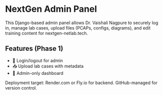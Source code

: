 # NextGen Admin Panel

This Django-based admin panel allows Dr. Vaishali Nagpure to securely log in, manage lab cases, upload files (PCAPs, configs, diagrams), and edit training content for nextgen-netlab.tech.

## Features (Phase 1)
- 🔐 Login/logout for admin
- 📥 Upload lab cases with metadata
- 🧾 Admin-only dashboard

Deployment target: Render.com or Fly.io for backend. GitHub-managed for version control.

